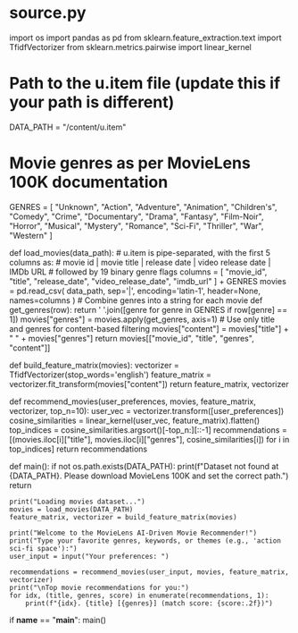 # source.py
import os
import pandas as pd
from sklearn.feature_extraction.text import TfidfVectorizer
from sklearn.metrics.pairwise import linear_kernel

# Path to the u.item file (update this if your path is different)
DATA_PATH = "/content/u.item"

# Movie genres as per MovieLens 100K documentation
GENRES = [
    "Unknown", "Action", "Adventure", "Animation", "Children's", "Comedy",
    "Crime", "Documentary", "Drama", "Fantasy", "Film-Noir", "Horror",
    "Musical", "Mystery", "Romance", "Sci-Fi", "Thriller", "War", "Western"
]

def load_movies(data_path):
    # u.item is pipe-separated, with the first 5 columns as:
    # movie id | movie title | release date | video release date | IMDb URL
    # followed by 19 binary genre flags
    columns = [
        "movie_id", "title", "release_date", "video_release_date", "imdb_url"
    ] + GENRES
    movies = pd.read_csv(
        data_path, sep='|', encoding='latin-1', header=None, names=columns
    )
    # Combine genres into a string for each movie
    def get_genres(row):
        return ' '.join([genre for genre in GENRES if row[genre] == 1])
    movies["genres"] = movies.apply(get_genres, axis=1)
    # Use only title and genres for content-based filtering
    movies["content"] = movies["title"] + " " + movies["genres"]
    return movies[["movie_id", "title", "genres", "content"]]

def build_feature_matrix(movies):
    vectorizer = TfidfVectorizer(stop_words='english')
    feature_matrix = vectorizer.fit_transform(movies["content"])
    return feature_matrix, vectorizer

def recommend_movies(user_preferences, movies, feature_matrix, vectorizer, top_n=10):
    user_vec = vectorizer.transform([user_preferences])
    cosine_similarities = linear_kernel(user_vec, feature_matrix).flatten()
    top_indices = cosine_similarities.argsort()[-top_n:][::-1]
    recommendations = [(movies.iloc[i]["title"], movies.iloc[i]["genres"], cosine_similarities[i]) for i in top_indices]
    return recommendations

def main():
    if not os.path.exists(DATA_PATH):
        print(f"Dataset not found at {DATA_PATH}. Please download MovieLens 100K and set the correct path.")
        return

    print("Loading movies dataset...")
    movies = load_movies(DATA_PATH)
    feature_matrix, vectorizer = build_feature_matrix(movies)

    print("Welcome to the MovieLens AI-Driven Movie Recommender!")
    print("Type your favorite genres, keywords, or themes (e.g., 'action sci-fi space'):")
    user_input = input("Your preferences: ")

    recommendations = recommend_movies(user_input, movies, feature_matrix, vectorizer)
    print("\nTop movie recommendations for you:")
    for idx, (title, genres, score) in enumerate(recommendations, 1):
        print(f"{idx}. {title} [{genres}] (match score: {score:.2f})")

if __name__ == "__main__":
    main()

